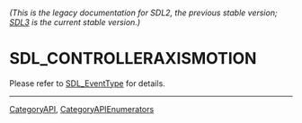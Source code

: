 ###### (This is the legacy documentation for SDL2, the previous stable version; [SDL3](https://wiki.libsdl.org/SDL3/) is the current stable version.)
# SDL_CONTROLLERAXISMOTION

Please refer to [SDL_EventType](SDL_EventType) for details.

----
[CategoryAPI](CategoryAPI), [CategoryAPIEnumerators](CategoryAPIEnumerators)

